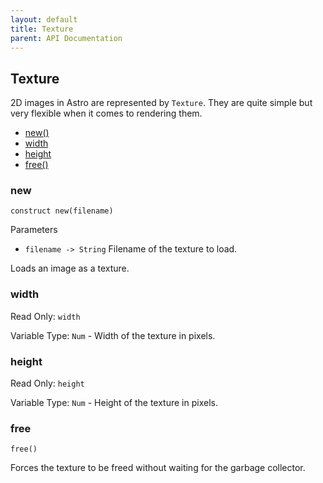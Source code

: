 ```yaml
---
layout: default
title: Texture
parent: API Documentation
---
```


## Texture
2D images in Astro are represented by `Texture`. They are quite simple but very flexible when it
comes to rendering them.

 + [new()](#new)
 + [width](#width)
 + [height](#height)
 + [free()](#free)

### new
`construct new(filename)`

Parameters
 + `filename -> String` Filename of the texture to load.

Loads an image as a texture.

### width
Read Only: `width`

Variable Type: `Num` - Width of the texture in pixels.

### height
Read Only: `height`

Variable Type: `Num` - Height of the texture in pixels.

### free
`free()`

Forces the texture to be freed without waiting for the garbage collector.


